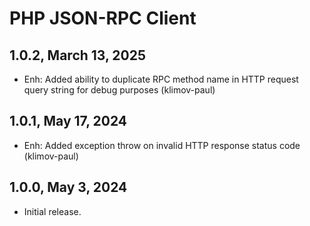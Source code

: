PHP JSON-RPC Client
===================

1.0.2, March 13, 2025
---------------------

- Enh: Added ability to duplicate RPC method name in HTTP request query string for debug purposes (klimov-paul)


1.0.1, May 17, 2024
-------------------

- Enh: Added exception throw on invalid HTTP response status code (klimov-paul)


1.0.0, May 3, 2024
------------------

- Initial release.
